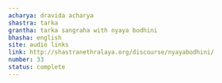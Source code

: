 ```yaml
---
acharya: dravida acharya
shastra: tarka
grantha: tarka sangraha with nyaya bodhini
bhasha: english
site: audio links
link: http://shastranethralaya.org/discourse/nyayabodhini/
number: 33
status: complete
---
```

